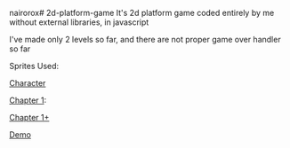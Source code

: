 nairorox# 2d-platform-game
It's 2d platform game coded entirely by me without external libraries, in javascript

I've made only 2 levels so far, and there are not proper game over handler so far

Sprites Used:

[Character]

[Chapter 1]:

[Chapter 1+]

[Demo]


   [Character]: <https://devilsworkshop.itch.io/platformer-free-2d-sprites-game-art-and-ui>
   [Chapter 1]: <https://raventale.itch.io/parallax-background>
   [Chapter 1+]: <https://free-game-assets.itch.io/free-horizontal-game-backgrounds>
	[Demo]: <https://nairorox.github.io>